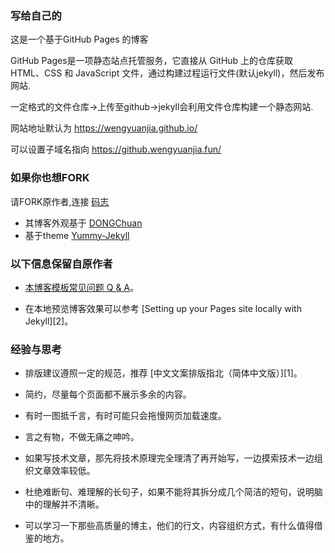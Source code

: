 ### 写给自己的
这是一个基于GitHub Pages 的博客

GitHub Pages是一项静态站点托管服务，它直接从 GitHub 上的仓库获取 HTML、CSS 和 JavaScript 文件，通过构建过程运行文件(默认jekyll)，然后发布网站.

一定格式的文件仓库->上传至github->jekyll会利用文件仓库构建一个静态网站.

网站地址默认为 https://wengyuanjia.github.io/

可以设置子域名指向 https://github.wengyuanjia.fun/


### 如果你也想FORK

请FORK原作者,连接  [码志](https://github.com/mzlogin/mzlogin.github.io)

* 其博客外观基于 [DONGChuan](https://dongchuan.github.io)
* 基于theme [Yummy-Jekyll](https://github.com/DONGChuan/Yummy-Jekyll)


### 以下信息保留自原作者

- [本博客模板常见问题 Q & A](https://mazhuang.org/2020/05/03/blog-template-qna/)。

- 在本地预览博客效果可以参考 [Setting up your Pages site locally with Jekyll][2]。

### 经验与思考

* 排版建议遵照一定的规范，推荐 [中文文案排版指北（简体中文版）][1]。

* 简约，尽量每个页面都不展示多余的内容。

* 有时一图抵千言，有时可能只会拖慢网页加载速度。

* 言之有物，不做无痛之呻吟。

* 如果写技术文章，那先将技术原理完全理清了再开始写，一边摸索技术一边组织文章效率较低。

* 杜绝难断句、难理解的长句子，如果不能将其拆分成几个简洁的短句，说明脑中的理解并不清晰。

* 可以学习一下那些高质量的博主，他们的行文，内容组织方式，有什么值得借鉴的地方。

